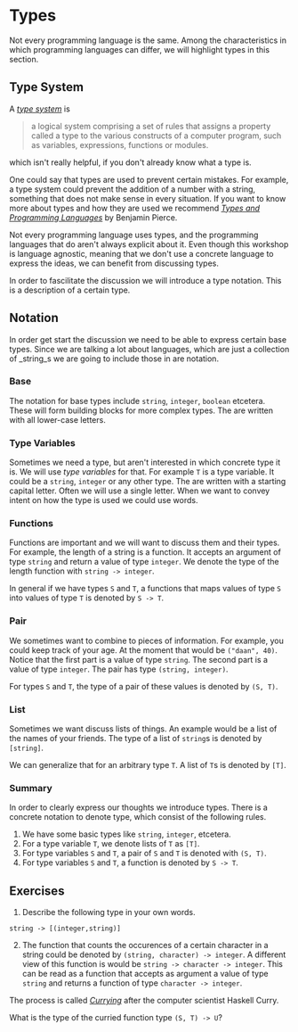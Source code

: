 # Types
Not every programming language is the same. Among the characteristics in which programming languages can differ, we will highlight types in this section.

## Type System
A [_type system_][wikipedia:type-system] is

> a logical system comprising a set of rules that assigns a property called a type to the various constructs of a computer program, such as variables, expressions, functions or modules.

which isn't really helpful, if you don't already know what a type is.

One could say that types are used to prevent certain mistakes. For example, a type system could prevent the addition of a number with a string, something that does not make sense in every situation. If you want to know more about types and how they are used we recommend [_Types and Programming Languages_][book:tapl] by Benjamin Pierce.

Not every programming language uses types, and the programming languages that do aren't always explicit about it. Even though this workshop is language agnostic, meaning that we don't use a concrete language to express the ideas, we can benefit from discussing types.

In order to fascilitate the discussion we will introduce a type notation. This is a description of a certain type.

## Notation
In order get start the discussion we need to be able to express certain base types. Since we are talking a lot about languages, which are just a collection of _string_s we are going to include those in are notation.

### Base
The notation for base types include `string`, `integer`, `boolean` etcetera. These will form building blocks for more complex types. The are written with all lower-case letters.

### Type Variables
Sometimes we need a type, but aren't interested in which concrete type it is. We will use _type variables_ for that. For example `T` is a type variable. It could be a `string`, `integer` or any other type. The are written with a starting capital letter. Often we will use a single letter. When we want to convey intent on how the type is used we could use words.

### Functions
Functions are important and we will want to discuss them and their types. For example, the length of a string is a function. It accepts an argument of type `string` and return a value of type `integer`. We denote the type of the length function with `string -> integer`.

In general if we have types `S` and `T`, a functions that maps values of type `S` into values of type `T` is denoted by `S -> T`.

### Pair
We sometimes want to combine to pieces of information. For example, you could keep track of your age. At the moment that would be `("daan", 40)`. Notice that the first part is a value of type `string`. The second part is a value of type `integer`. The pair has type `(string, integer)`.

For types `S` and `T`, the type of a pair of these values is denoted by `(S, T)`.

### List
Sometimes we want discuss lists of things. An example would be a list of the names of your friends. The type of a list of `string`s is denoted by `[string]`.

We can generalize that for an arbitrary type `T`. A list of `T`s is denoted by `[T]`.

### Summary
In order to clearly express our thoughts we introduce types. There is a concrete notation to denote type, which consist of the following rules.

1. We have some basic types like `string`, `integer`, etcetera.
2. For a type variable `T`, we denote lists of `T` as `[T]`.
3. For type variables `S` and `T`, a pair of `S` and `T` is denoted with `(S, T)`.
4. For type variables `S` and `T`, a function is denoted by `S -> T`.

## Exercises
1. Describe the following type in your own words.

```plain
string -> [(integer,string)]
```

2. The function that counts the occurences of a certain character in a string could be denoted by `(string, character) -> integer`. A different view of this function is would be `string -> character -> integer`. This can be read as a function that accepts as argument a value of type `string` and returns a function of type `character -> integer`.

The process is called [_Currying_][wikipedia:currying] after the computer scientist Haskell Curry.

What is the type of the curried function type `(S, T) -> U`?

[wikipedia:type-system]: https://en.wikipedia.org/wiki/Type_system
[wikipedia:currying]: https://en.wikipedia.org/wiki/Currying
[book:tapl]: https://www.cis.upenn.edu/~bcpierce/tapl/